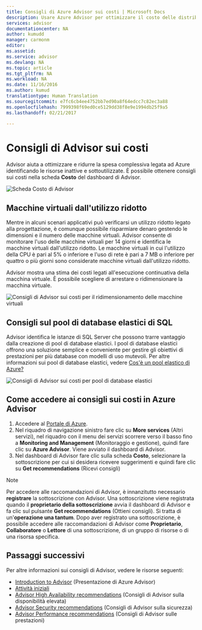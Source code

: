 ```yaml
---
title: Consigli di Azure Advisor sui costi | Microsoft Docs
description: Usare Azure Advisor per ottimizzare il costo delle distribuzioni di Azure.
services: advisor
documentationcenter: NA
author: kumudd
manager: carmonm
editor: 
ms.assetid: 
ms.service: advisor
ms.devlang: NA
ms.topic: article
ms.tgt_pltfrm: NA
ms.workload: NA
ms.date: 11/16/2016
ms.author: kumud
translationtype: Human Translation
ms.sourcegitcommit: e7fc6cb4ee4752bb7ed90a8f64edcc7c82ec3a88
ms.openlocfilehash: 7999398f69ed0ce5129dd38f8e9e1994db25f9a5
ms.lasthandoff: 02/21/2017

---
```


# <a name="advisor-cost-recommendations"></a>Consigli di Advisor sui costi

Advisor aiuta a ottimizzare e ridurre la spesa complessiva legata ad Azure identificando le risorse inattive e sottoutilizzate. È possibile ottenere consigli sui costi nella scheda **Costo** del dashboard di Advisor.

![Scheda Costo di Advisor](./media/advisor-cost-recommendations/advisor-cost-tab2.png)

## <a name="low-utilization-virtual-machines"></a>Macchine virtuali dall'utilizzo ridotto 

Mentre in alcuni scenari applicativi può verificarsi un utilizzo ridotto legato alla progettazione, è comunque possibile risparmiare denaro gestendo le dimensioni e il numero delle macchine virtuali. Advisor consente di monitorare l'uso delle macchine virtuali per 14 giorni e identifica le macchine virtuali dall'utilizzo ridotto. Le macchine virtuali in cui l'utilizzo della CPU è pari al 5% o inferiore e l'uso di rete è pari a 7 MB o inferiore per quattro o più giorni sono considerate macchine virtuali dall'utilizzo ridotto.

Advisor mostra una stima dei costi legati all'esecuzione continuativa della macchina virtuale. È possibile scegliere di arrestare o ridimensionare la macchina virtuale.  

![Consigli di Advisor sui costi per il ridimensionamento delle macchine virtuali](./media/advisor-cost-recommendations/advisor-cost-resizevms.png)

## <a name="sql-elastic-database-pool-recommendations"></a>Consigli sul pool di database elastici di SQL

Advisor identifica le istanze di SQL Server che possono trarre vantaggio dalla creazione di pool di database elastici. I pool di database elastici offrono una soluzione semplice e conveniente per gestire gli obiettivi di prestazioni per più database con modelli di uso mutevoli. Per altre informazioni sui pool di database elastici, vedere [Cos'è un pool elastico di Azure?](https://azure.microsoft.com/en-us/documentation/articles/sql-database-elastic-pool/)

![Consigli di Advisor sui costi per pool di database elastici](./media/advisor-cost-recommendations/advisor-cost-elasticdbpools.png)

## <a name="how-to-access-cost-recommendations-in-azure-advisor"></a>Come accedere ai consigli sui costi in Azure Advisor

1. Accedere al [Portale di Azure](https://portal.azure.com).
2. Nel riquadro di navigazione sinistro fare clic su **More services** (Altri servizi), nel riquadro con il menu dei servizi scorrere verso il basso fino a **Monitoring and Management** (Monitoraggio e gestione), quindi fare clic su **Azure Advisor**. Viene avviato il dashboard di Advisor. 
3. Nel dashboard di Advisor fare clic sulla scheda **Costo**, selezionare la sottoscrizione per cui si desidera ricevere suggerimenti e quindi fare clic su **Get recommendations** (Ricevi consigli)

> [!NOTE]
> Per accedere alle raccomandazioni di Advisor, è innanzitutto necessario **registrare** la sottoscrizione con Advisor. Una sottoscrizione viene registrata quando il **proprietario della sottoscrizione** avvia il dashboard di Advisor e fa clic sul pulsante **Get recommendations** (Ottieni consigli). Si tratta di un'**operazione una tantum**. Dopo aver registrato una sottoscrizione, è possibile accedere alle raccomandazioni di Advisor come **Proprietario**, **Collaboratore** o **Lettore** di una sottoscrizione, di un gruppo di risorse o di una risorsa specifica.

## <a name="next-steps"></a>Passaggi successivi

Per altre informazioni sui consigli di Advisor, vedere le risorse seguenti:
-  [Introduction to Advisor](advisor-overview.md) (Presentazione di Azure Advisor)
-  [Attività iniziali](advisor-get-started.md)
-  [Advisor High Availability recommendations](advisor-cost-recommendations.md) (Consigli di Advisor sulla disponibilità elevata)
-  [Advisor Security recommendations](advisor-cost-recommendations.md) (Consigli di Advisor sulla sicurezza)
-  [Advisor Performance recommendations](advisor-cost-recommendations.md) (Consigli di Advisor sulle prestazioni)

